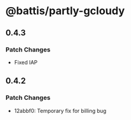 # @battis/partly-gcloudy

## 0.4.3

### Patch Changes

- Fixed IAP

## 0.4.2

### Patch Changes

- 12abbf0: Temporary fix for billing bug
